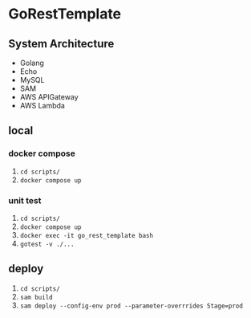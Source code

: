 # GoRestTemplate

## System Architecture

* Golang
* Echo
* MySQL
* SAM 
* AWS APIGateway
* AWS Lambda

## local

### docker compose
1. `cd scripts/`
1. `docker compose up`

### unit test
1. `cd scripts/`
1. `docker compose up`
1. `docker exec -it go_rest_template bash`
1. `gotest -v ./...`

## deploy
1. `cd scripts/`
1. `sam build`
1. `sam deploy --config-env prod --parameter-overrrides Stage=prod`
